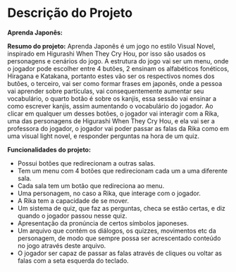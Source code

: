 # Descrição do Projeto

**Aprenda Japonês:**

**Resumo do projeto:** Aprenda Japonês é um jogo no estilo Visual Novel, inspirado em Higurashi When They Cry Hou, por isso são usados os personagens e cenários do jogo. A estrutura do jogo vai ser um menu, onde o jogador pode escolher entre 4 butões, 2 ensinam os alfabéticos fonéticos, Hiragana e Katakana, portanto estes vão ser os respectivos nomes dos butões, o terceiro, vai ser como formar frases em japonês, onde a pessoa vai aprender sobre partículas, vai consequentemente aumentar seu vocabulário, o quarto botão é sobre os kanjis, essa sessão vai ensinar a como escrever kanjis, assim aumentando o vocabulário do jogador. Ao clicar em qualquer um desses botões, o jogador vai interagir com a Rika, uma das personagens de Higurashi When They Cry Hou, e ela vai ser a professora do jogador, o jogador vai poder passar as falas da Rika como em uma visual light novel, e responder perguntas na hora de um quiz.

**Funcionalidades do projeto:**
- Possui botões que redirecionam a outras salas.
- Tem um menu com 4 botões que redirecionam cada um a uma diferente sala.
- Cada sala tem um botão que redireciona ao menu.
- Uma personagem, no caso a Rika, que interage com o jogador.
- A Rika tem a capacidade de se mover.
- Um sistema de quiz, que faz as perguntas, checa se estão certas, e diz quando o jogador passou nesse quiz.
- Apresentação da pronúncia de certos símbolos japoneses.
- Um arquivo que contém os diálogos, os quizzes, movimentos etc da personagem, de modo que sempre possa ser acrescentado conteúdo no jogo através deste arquivo.
- O jogador ser capaz de passar as falas através de cliques ou voltar as falas com a seta esquerda do teclado.
